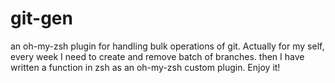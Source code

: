 # git-gen
an oh-my-zsh  plugin for handling bulk operations of git.
Actually for my self, every week I need to create and remove batch of branches. then I have written a function in zsh as an oh-my-zsh custom plugin.
Enjoy it!


